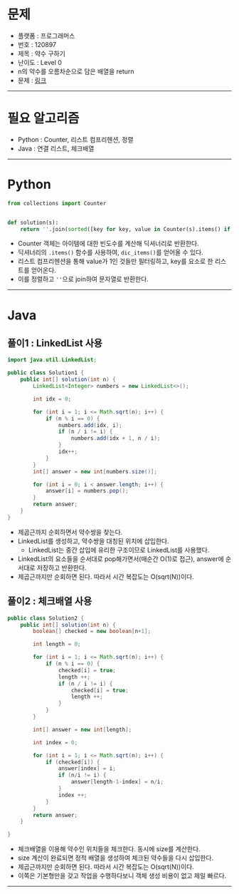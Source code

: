 # 문제
- 플랫폼 : 프로그래머스
- 번호 : 120897
- 제목 : 약수 구하기
- 난이도 : Level 0
- n의 약수를 오름차순으로 담은 배열을 return
- 문제 : [링크](https://school.programmers.co.kr/learn/courses/30/lessons/120897)

---

# 필요 알고리즘
- Python : Counter, 리스트 컴프리헨션, 정렬
- Java : 연결 리스트, 체크배열

---

# Python
```python
from collections import Counter


def solution(s):
    return ''.join(sorted([key for key, value in Counter(s).items() if value == 1]))
```
- Counter 객체는 아이템에 대한 빈도수를 계산해 딕셔너리로 반환한다.
- 딕셔너리의 `.items()` 함수를 사용하여, `dic_items()`를 얻어올 수 있다.
- 리스트 컴프리헨션을 통해 value가 1인 것들만 필터링하고, key를 요소로 한 리스트를 얻어온다.
- 이를 정렬하고 `''`으로 join하여 문자열로 반환한다.


---

# Java
## 풀이1 : LinkedList 사용
```java
import java.util.LinkedList;

public class Solution1 {
    public int[] solution(int n) {
        LinkedList<Integer> numbers = new LinkedList<>();

        int idx = 0;

        for (int i = 1; i <= Math.sqrt(n); i++) {
            if (n % i == 0) {
                numbers.add(idx, i);
                if (n / i != i) {
                    numbers.add(idx + 1, n / i);
                }
                idx++;
            }
        }
        int[] answer = new int[numbers.size()];

        for (int i = 0; i < answer.length; i++) {
            answer[i] = numbers.pop();
        }
        return answer;
    }
}
```
- 제곱근까지 순회하면서 약수쌍을 찾는다.
- LinkedList를 생성하고, 약수쌍을 대칭된 위치에 삽입한다.
  - LinkedList는 중간 삽입에 유리한 구조이므로 LinkedList를 사용했다.
- LinkedList의 요소들을 순서대로 pop해가면서(매순간 O(1)로 접근), answer에 순서대로 저장하고 반환한다.
- 제곱근까지만 순회하면 된다. 따라서 시간 복잡도는 O(sqrt(N))이다.


## 풀이2 : 체크배열 사용
```java
public class Solution2 {
    public int[] solution(int n) {
        boolean[] checked = new boolean[n+1];

        int length = 0;

        for (int i = 1; i <= Math.sqrt(n); i++) {
            if (n % i == 0) {
                checked[i] = true;
                length ++;
                if (n / i != i) {
                    checked[i] = true;
                    length ++;
                }
            }
        }

        int[] answer = new int[length];

        int index = 0;

        for (int i = 1; i <= Math.sqrt(n); i++) {
            if (checked[i]) {
                answer[index] = i;
                if (n/i != i) {
                    answer[length-1-index] = n/i;
                }
                index ++;
            }
        }
        return answer;
    }

}

```
- 체크배열을 이용해 약수인 위치들을 체크한다. 동시에 size를 계산한다.
- size 계산이 완료되면 정적 배열을 생성하여 체크된 약수들을 다시 삽입한다.
- 제곱근까지만 순회하면 된다. 따라서 시간 복잡도는 O(sqrt(N))이다.
- 이쪽은 기본형만을 갖고 작업을 수행하다보니 객체 생성 비용이 없고 제일 빠르다.

---
